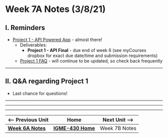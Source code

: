 # Week 7A Notes (3/8/21)

## I. Reminders

- [Project 1 - API Powered App](../projects/project-1.md) - almost there!
  - Deliverables:
    - **Project 1 - API Final** - due end of week 6 (see myCourses dropbox for exact due date/time and submission requirements)
  - [Project 1 FAQ](../projects/project-1-FAQ.md) - will continue to be updated, so check back frequently

<hr>

## II. Q&A regarding Project 1
- Last chance for questions!

<hr>



<hr><hr>

| <-- Previous Unit | Home | Next Unit -->
| --- | --- | --- 
| [**Week 6A Notes**](6A.md)   |  [**IGME-430 Home**](../README.md) | Week 7B Notes
